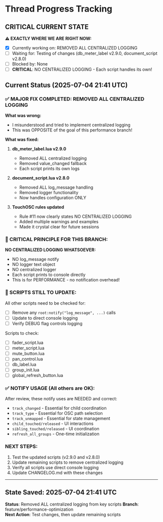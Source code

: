 # Thread Progress Tracking

## CRITICAL CURRENT STATE
**⚠️ EXACTLY WHERE WE ARE RIGHT NOW:**
- [x] Currently working on: REMOVED ALL CENTRALIZED LOGGING
- [ ] Waiting for: Testing of changes (db_meter_label v2.9.0, document_script v2.8.0)
- [ ] Blocked by: None
- [ ] **CRITICAL**: NO CENTRALIZED LOGGING - Each script handles its own!

## Current Status (2025-07-04 21:41 UTC)

### ✅ MAJOR FIX COMPLETED: REMOVED ALL CENTRALIZED LOGGING

**What was wrong:**
- I misunderstood and tried to implement centralized logging
- This was OPPOSITE of the goal of this performance branch!

**What was fixed:**
1. **db_meter_label.lua v2.9.0** 
   - Removed ALL centralized logging
   - Removed value_changed fallback
   - Each script prints its own logs

2. **document_script.lua v2.8.0**
   - Removed ALL log_message handling
   - Removed logger functionality
   - Now handles configuration ONLY

3. **TouchOSC rules updated**
   - Rule #11 now clearly states NO CENTRALIZED LOGGING
   - Added multiple warnings and examples
   - Made it crystal clear for future sessions

### 🚨 CRITICAL PRINCIPLE FOR THIS BRANCH:

**NO CENTRALIZED LOGGING WHATSOEVER:**
- NO log_message notify
- NO logger text object
- NO centralized logger
- Each script prints to console directly
- This is for PERFORMANCE - no notification overhead!

### 📝 SCRIPTS STILL TO UPDATE:

All other scripts need to be checked for:
- [ ] Remove any `root:notify("log_message", ...)` calls
- [ ] Update to direct console logging
- [ ] Verify DEBUG flag controls logging

Scripts to check:
- [ ] fader_script.lua
- [ ] meter_script.lua  
- [ ] mute_button.lua
- [ ] pan_control.lua
- [ ] db_label.lua
- [ ] group_init.lua
- [ ] global_refresh_button.lua

### ✅ NOTIFY USAGE (All others are OK):

After review, these notify uses are NEEDED and correct:
- `track_changed` - Essential for child coordination
- `track_type` - Essential for OSC path selection
- `track_unmapped` - Essential for state management
- `child_touched/released` - UI interactions
- `sibling_touched/released` - UI coordination
- `refresh_all_groups` - One-time initialization

### NEXT STEPS:
1. Test the updated scripts (v2.9.0 and v2.8.0)
2. Update remaining scripts to remove centralized logging
3. Verify all scripts use direct console logging
4. Update CHANGELOG.md with these changes

---

## State Saved: 2025-07-04 21:41 UTC
**Status**: Removed ALL centralized logging from key scripts
**Branch**: feature/performance-optimization  
**Next Action**: Test changes, then update remaining scripts
